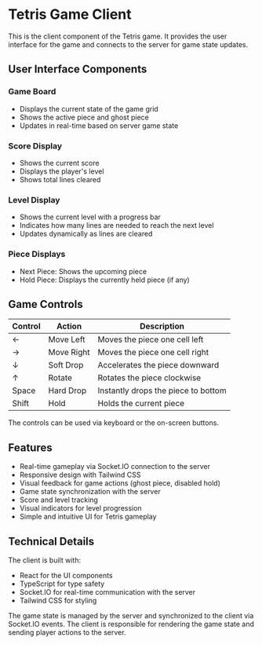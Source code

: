 # Tetris Game Client

This is the client component of the Tetris game. It provides the user interface for the game and connects to the server for game state updates.

## User Interface Components

### Game Board

- Displays the current state of the game grid
- Shows the active piece and ghost piece
- Updates in real-time based on server game state

### Score Display

- Shows the current score
- Displays the player's level
- Shows total lines cleared

### Level Display

- Shows the current level with a progress bar
- Indicates how many lines are needed to reach the next level
- Updates dynamically as lines are cleared

### Piece Displays

- Next Piece: Shows the upcoming piece
- Hold Piece: Displays the currently held piece (if any)

## Game Controls

| Control | Action     | Description                         |
| ------- | ---------- | ----------------------------------- |
| ←       | Move Left  | Moves the piece one cell left       |
| →       | Move Right | Moves the piece one cell right      |
| ↓       | Soft Drop  | Accelerates the piece downward      |
| ↑       | Rotate     | Rotates the piece clockwise         |
| Space   | Hard Drop  | Instantly drops the piece to bottom |
| Shift   | Hold       | Holds the current piece             |

The controls can be used via keyboard or the on-screen buttons.

## Features

- Real-time gameplay via Socket.IO connection to the server
- Responsive design with Tailwind CSS
- Visual feedback for game actions (ghost piece, disabled hold)
- Game state synchronization with the server
- Score and level tracking
- Visual indicators for level progression
- Simple and intuitive UI for Tetris gameplay

## Technical Details

The client is built with:

- React for the UI components
- TypeScript for type safety
- Socket.IO for real-time communication with the server
- Tailwind CSS for styling

The game state is managed by the server and synchronized to the client via Socket.IO events. The client is responsible for rendering the game state and sending player actions to the server.
